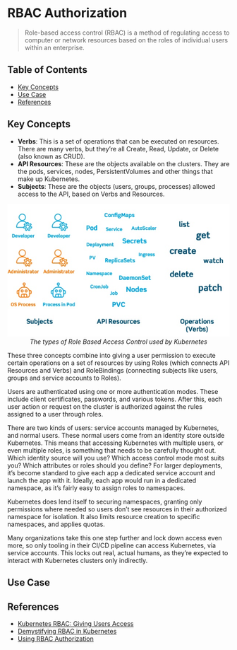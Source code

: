 # RBAC Authorization

> Role-based access control (RBAC) is a method of regulating access to computer or network resources based on the roles of individual users within an enterprise.


## Table of Contents

<!-- START doctoc generated TOC please keep comment here to allow auto update -->
<!-- DON'T EDIT THIS SECTION, INSTEAD RE-RUN doctoc TO UPDATE -->


- [Key Concepts](#key-concepts)
- [Use Case](#use-case)
- [References](#references)

<!-- END doctoc generated TOC please keep comment here to allow auto update -->


## Key Concepts

- **Verbs**: This is a set of operations that can be executed on resources. There are many verbs, but they’re all Create, Read, Update, or Delete (also known as CRUD).
- **API Resources**: These are the objects available on the clusters. They are the pods, services, nodes, PersistentVolumes and other things that make up Kubernetes.
- **Subjects**: These are the objects (users, groups, processes) allowed access to the API, based on Verbs and Resources.

<div align="center">
  <img src="assets/types-of-rbac.jpg" width="520">
  <br />
  <em>The types of Role Based Access Control used by Kubernetes</em>
  <br />
</div>

These three concepts combine into giving a user permission to execute certain operations on a set of resources by using Roles (which connects API Resources and Verbs) and RoleBindings (connecting subjects like users, groups and service accounts to Roles).

Users are authenticated using one or more authentication modes. These include client certificates, passwords, and various tokens. After this, each user action or request on the cluster is authorized against the rules assigned to a user through roles.

There are two kinds of users: service accounts managed by Kubernetes, and normal users. These normal users come from an identity store outside Kubernetes. This means that accessing Kubernetes with multiple users, or even multiple roles, is something that needs to be carefully thought out. Which identity source will you use? Which access control mode most suits you? Which attributes or roles should you define? For larger deployments, it’s become standard to give each app a dedicated service account and launch the app with it. Ideally, each app would run in a dedicated namespace, as it’s fairly easy to assign roles to namespaces.

Kubernetes does lend itself to securing namespaces, granting only permissions where needed so users don’t see resources in their authorized namespace for isolation. It also limits resource creation to specific namespaces, and applies quotas.

Many organizations take this one step further and lock down access even more, so only tooling in their CI/CD pipeline can access Kubernetes, via service accounts. This locks out real, actual humans, as they’re expected to interact with Kubernetes clusters only indirectly.


## Use Case


## References

- [Kubernetes RBAC: Giving Users Access](https://platform9.com/blog/the-gorilla-guide-to-kubernetes-in-the-enterprise-chapter-4-putting-kubernetes-to-work/)
- [Demystifying RBAC in Kubernetes](https://www.cncf.io/blog/2018/08/01/demystifying-rbac-in-kubernetes/)
- [Using RBAC Authorization](https://kubernetes.io/docs/reference/access-authn-authz/rbac/)
